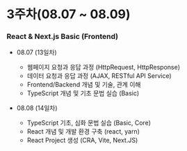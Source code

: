 # 3주차(08.07 ~ 08.09) 
### React & Next.js Basic (Frontend)

- 08.07 (13일차)
    - 웹페이지 요청과 응답 과정 (HttpRequest, HttpResponse)
    - 데이터 요청과 응답 과정 (AJAX, RESTful API Service)
    - Frontend/Backend 개념 및 기술, 관계 이해
    - TypeScript 개념 및 기초 문법 실습 (Basic)

- 08.08 (14일차)
    - TypeScript 기초, 심화 문법 실습 (Basic, Core)
    - React 개념 및 개발 환경 구축 (react, yarn)
    - React Project 생성 (CRA, Vite, Next.JS)
